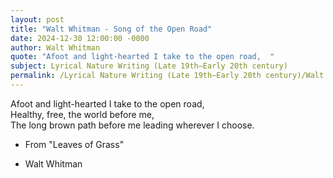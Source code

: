 ```yaml
---
layout: post
title: "Walt Whitman - Song of the Open Road"
date: 2024-12-30 12:00:00 -0000
author: Walt Whitman
quote: "Afoot and light-hearted I take to the open road,  "
subject: Lyrical Nature Writing (Late 19th–Early 20th century)
permalink: /Lyrical Nature Writing (Late 19th–Early 20th century)/Walt Whitman/Walt Whitman - Song of the Open Road
---
```


Afoot and light-hearted I take to the open road,  
Healthy, free, the world before me,  
The long brown path before me leading wherever I choose.  
  
- From "Leaves of Grass"

- Walt Whitman
